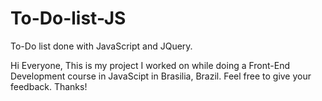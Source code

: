 # To-Do-list-JS
To-Do list done with JavaScript and JQuery.


Hi Everyone, This is my project I worked on while doing a Front-End Development course in JavaScipt in Brasilia, Brazil.
Feel free to give your feedback.
Thanks!

